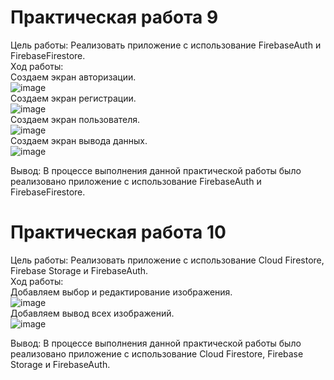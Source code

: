 # Практическая работа 9

Цель работы: Реализовать приложение с использование FirebaseAuth и FirebaseFirestore.  
Ход работы:\
Создаем экран авторизации.\
![image](https://user-images.githubusercontent.com/82903497/227999662-3109ab54-2958-46d9-9e4d-559e93995c78.png)\
Создаем экран регистрации.\
![image](https://user-images.githubusercontent.com/82903497/227999549-f0f1d876-1eab-4224-a745-d01255a41eb8.png)\
Создаем экран пользователя.\
![image](https://user-images.githubusercontent.com/82903497/227999979-ab3d6450-4261-4747-9ed8-4a0da50427d0.png)\
Создаем экран вывода данных.\
![image](https://user-images.githubusercontent.com/82903497/227999844-602c2484-2b89-490a-83fd-6decada26e49.png)

Вывод: В процессе выполнения данной практической работы было реализовано приложение с использование FirebaseAuth и FirebaseFirestore.

# Практическая работа 10

Цель работы: Реализовать приложение с использование Cloud Firestore, Firebase Storage и FirebaseAuth.  
Ход работы:\
Добавляем выбор и редактирование изображения.\
![image](https://user-images.githubusercontent.com/82903497/227998994-ed07c048-65b9-416e-943b-d44e33ede5f0.png)\
Добавляем вывод всех изображений.\
![image](https://user-images.githubusercontent.com/82903497/228021555-10ae6c72-719a-4d00-814c-2b3719509c4b.png)

Вывод: В процессе выполнения данной практической работы было реализовано приложение с использование Cloud Firestore, Firebase Storage и FirebaseAuth.
